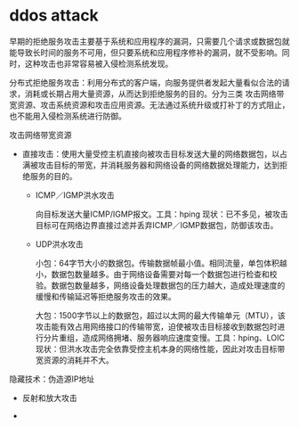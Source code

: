 # ddos attack 



早期的拒绝服务攻击主要基于系统和应用程序的漏洞，只需要几个请求或数据包就能导致长时间的服务不可用，但只要系统和应用程序修补的漏洞，就不受影响。同时，这种攻击也非常容易被入侵检测系统发现。

分布式拒绝服务攻击：利用分布式的客户端，向服务提供者发起大量看似合法的请求，消耗或长期占用大量资源，从而达到拒绝服务的目的。分为三类 攻击网络带宽资源、攻击系统资源和攻击应用资源。无法通过系统升级或打补丁的方式阻止，也不能用入侵检测系统进行防御。



攻击网络带宽资源

- 直接攻击：使用大量受控主机直接向被攻击目标发送大量的网络数据包，以占满被攻击目标的带宽，并消耗服务器和网络设备的网络数据处理能力，达到拒绝服务的目的。

  - ICMP／IGMP洪水攻击

    向目标发送大量ICMP/IGMP报文。工具：hping   现状：已不多见，被攻击目标可在网络边界直接过滤并丢弃ICMP／IGMP数据包，防御该攻击。

  - UDP洪水攻击

    小包：64字节大小的数据包。传输数据帧最小值。相同流量，单包体积越小，数据包数量越多。由于网络设备需要对每一个数据包进行检查和校验。数据包数量越多，网络设备处理数据包的压力越大，造成处理速度的缓慢和传输延迟等拒绝服务攻击的效果。

    大包：1500字节以上的数据包，超过以太网的最大传输单元（MTU），该攻击能有效占用网络接口的传输带宽，迫使被攻击目标接收到数据包时进行分片重组，造成网络拥堵、服务器响应速度变慢。工具：hping、LOIC 现状：但洪水攻击完全依靠受控主机本身的网络性能，因此对攻击目标带宽资源的消耗并不大。

隐藏技术：伪造源IP地址

- 反射和放大攻击

- ​





















